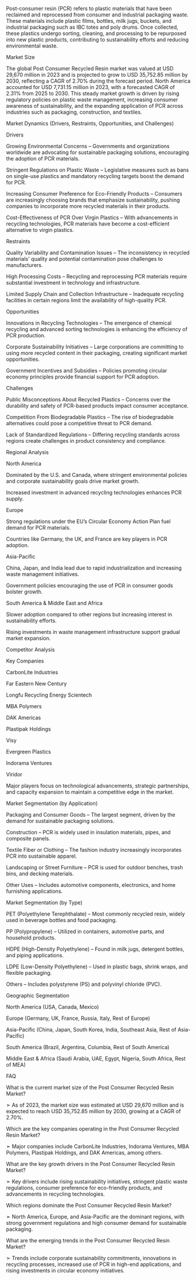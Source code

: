 Post-consumer resin (PCR) refers to plastic materials that have been reclaimed and reprocessed from consumer and industrial packaging waste. These materials include plastic films, bottles, milk jugs, buckets, and industrial packaging such as IBC totes and poly drums. Once collected, these plastics undergo sorting, cleaning, and processing to be repurposed into new plastic products, contributing to sustainability efforts and reducing environmental waste.

Market Size

The global Post Consumer Recycled Resin market was valued at USD 29,670 million in 2023 and is projected to grow to USD 35,752.85 million by 2030, reflecting a CAGR of 2.70% during the forecast period. North America accounted for USD 7,731.15 million in 2023, with a forecasted CAGR of 2.31% from 2025 to 2030. This steady market growth is driven by rising regulatory policies on plastic waste management, increasing consumer awareness of sustainability, and the expanding application of PCR across industries such as packaging, construction, and textiles.

Market Dynamics (Drivers, Restraints, Opportunities, and Challenges)

Drivers

Growing Environmental Concerns – Governments and organizations worldwide are advocating for sustainable packaging solutions, encouraging the adoption of PCR materials.

Stringent Regulations on Plastic Waste – Legislative measures such as bans on single-use plastics and mandatory recycling targets boost the demand for PCR.

Increasing Consumer Preference for Eco-Friendly Products – Consumers are increasingly choosing brands that emphasize sustainability, pushing companies to incorporate more recycled materials in their products.

Cost-Effectiveness of PCR Over Virgin Plastics – With advancements in recycling technologies, PCR materials have become a cost-efficient alternative to virgin plastics.

Restraints

Quality Variability and Contamination Issues – The inconsistency in recycled materials' quality and potential contamination pose challenges to manufacturers.

High Processing Costs – Recycling and reprocessing PCR materials require substantial investment in technology and infrastructure.

Limited Supply Chain and Collection Infrastructure – Inadequate recycling facilities in certain regions limit the availability of high-quality PCR.

Opportunities

Innovations in Recycling Technologies – The emergence of chemical recycling and advanced sorting technologies is enhancing the efficiency of PCR production.

Corporate Sustainability Initiatives – Large corporations are committing to using more recycled content in their packaging, creating significant market opportunities.

Government Incentives and Subsidies – Policies promoting circular economy principles provide financial support for PCR adoption.

Challenges

Public Misconceptions About Recycled Plastics – Concerns over the durability and safety of PCR-based products impact consumer acceptance.

Competition From Biodegradable Plastics – The rise of biodegradable alternatives could pose a competitive threat to PCR demand.

Lack of Standardized Regulations – Differing recycling standards across regions create challenges in product consistency and compliance.

Regional Analysis

North America

Dominated by the U.S. and Canada, where stringent environmental policies and corporate sustainability goals drive market growth.

Increased investment in advanced recycling technologies enhances PCR supply.

Europe

Strong regulations under the EU’s Circular Economy Action Plan fuel demand for PCR materials.

Countries like Germany, the UK, and France are key players in PCR adoption.

Asia-Pacific

China, Japan, and India lead due to rapid industrialization and increasing waste management initiatives.

Government policies encouraging the use of PCR in consumer goods bolster growth.

South America & Middle East and Africa

Slower adoption compared to other regions but increasing interest in sustainability efforts.

Rising investments in waste management infrastructure support gradual market expansion.

Competitor Analysis

Key Companies

CarbonLite Industries

Far Eastern New Century

Longfu Recycling Energy Scientech

MBA Polymers

DAK Americas

Plastipak Holdings

Visy

Evergreen Plastics

Indorama Ventures

Viridor

Major players focus on technological advancements, strategic partnerships, and capacity expansion to maintain a competitive edge in the market.

Market Segmentation (by Application)

Packaging and Consumer Goods – The largest segment, driven by the demand for sustainable packaging solutions.

Construction – PCR is widely used in insulation materials, pipes, and composite panels.

Textile Fiber or Clothing – The fashion industry increasingly incorporates PCR into sustainable apparel.

Landscaping or Street Furniture – PCR is used for outdoor benches, trash bins, and decking materials.

Other Uses – Includes automotive components, electronics, and home furnishing applications.

Market Segmentation (by Type)

PET (Polyethylene Terephthalate) – Most commonly recycled resin, widely used in beverage bottles and food packaging.

PP (Polypropylene) – Utilized in containers, automotive parts, and household products.

HDPE (High-Density Polyethylene) – Found in milk jugs, detergent bottles, and piping applications.

LDPE (Low-Density Polyethylene) – Used in plastic bags, shrink wraps, and flexible packaging.

Others – Includes polystyrene (PS) and polyvinyl chloride (PVC).

Geographic Segmentation

North America (USA, Canada, Mexico)

Europe (Germany, UK, France, Russia, Italy, Rest of Europe)

Asia-Pacific (China, Japan, South Korea, India, Southeast Asia, Rest of Asia-Pacific)

South America (Brazil, Argentina, Columbia, Rest of South America)

Middle East & Africa (Saudi Arabia, UAE, Egypt, Nigeria, South Africa, Rest of MEA)

FAQ 

What is the current market size of the Post Consumer Recycled Resin Market?

➣ As of 2023, the market size was estimated at USD 29,670 million and is expected to reach USD 35,752.85 million by 2030, growing at a CAGR of 2.70%.

Which are the key companies operating in the Post Consumer Recycled Resin Market?

➣ Major companies include CarbonLite Industries, Indorama Ventures, MBA Polymers, Plastipak Holdings, and DAK Americas, among others.

What are the key growth drivers in the Post Consumer Recycled Resin Market?

➣ Key drivers include rising sustainability initiatives, stringent plastic waste regulations, consumer preference for eco-friendly products, and advancements in recycling technologies.

Which regions dominate the Post Consumer Recycled Resin Market?

➣ North America, Europe, and Asia-Pacific are the dominant regions, with strong government regulations and high consumer demand for sustainable packaging.

What are the emerging trends in the Post Consumer Recycled Resin Market?

➣ Trends include corporate sustainability commitments, innovations in recycling processes, increased use of PCR in high-end applications, and rising investments in circular economy initiatives.
